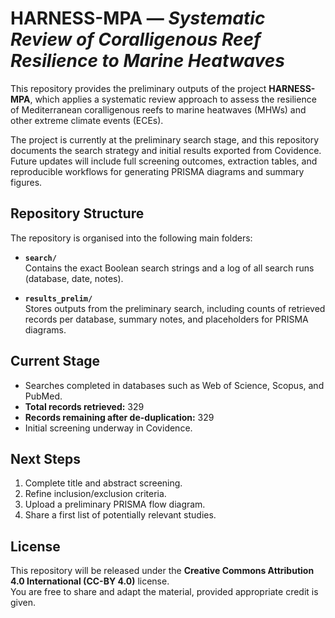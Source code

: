 # HARNESS-MPA — *Systematic Review of Coralligenous Reef Resilience to Marine Heatwaves*

This repository provides the preliminary outputs of the project **HARNESS-MPA**, which applies a systematic review approach to assess the resilience of Mediterranean coralligenous reefs to marine heatwaves (MHWs) and other extreme climate events (ECEs).

The project is currently at the preliminary search stage, and this repository documents the search strategy and initial results exported from Covidence. Future updates will include full screening outcomes, extraction tables, and reproducible workflows for generating PRISMA diagrams and summary figures.

## Repository Structure

The repository is organised into the following main folders:

- **`search/`**  
  Contains the exact Boolean search strings and a log of all search runs (database, date, notes).

- **`results_prelim/`**  
  Stores outputs from the preliminary search, including counts of retrieved records per database, summary notes, and placeholders for PRISMA diagrams.

## Current Stage

- Searches completed in databases such as Web of Science, Scopus, and PubMed.  
- **Total records retrieved:** 329  
- **Records remaining after de-duplication:** 329  
- Initial screening underway in Covidence.  

## Next Steps

1. Complete title and abstract screening.  
2. Refine inclusion/exclusion criteria.  
3. Upload a preliminary PRISMA flow diagram.  
4. Share a first list of potentially relevant studies.  

## License

This repository will be released under the **Creative Commons Attribution 4.0 International (CC-BY 4.0)** license.  
You are free to share and adapt the material, provided appropriate credit is given.  
